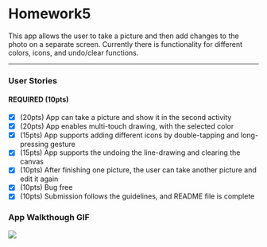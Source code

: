# Homework5
This app allows the user to take a picture and then add changes to the photo on a separate screen. Currently there is functionality for different colors, icons, and undo/clear functions.

---



### User Stories
#### REQUIRED (10pts)
- [x] (20pts) App can take a picture and show it in the second activity 
- [x] (20pts) App enables multi-touch drawing, with the selected color 
- [x] (15pts) App supports adding different icons by double-tapping and long-pressing gesture 
- [x] (15pts) App supports the undoing the line-drawing and clearing the canvas
- [x] (10pts) After finishing one picture, the user can take another picture and edit it again 
- [x] (10pts) Bug free 
- [x] (10pts) Submission follows the guidelines, and README file is complete 

### App Walkthough GIF
![](hw5.gif)


